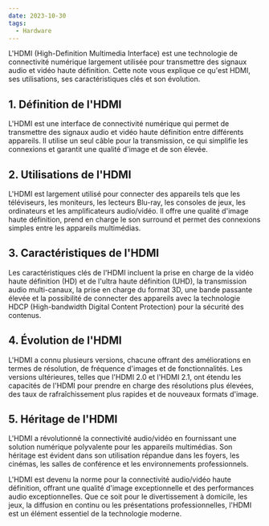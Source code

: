 ```yaml
---
date: 2023-10-30
tags:
  - Hardware
---
```


L'HDMI (High-Definition Multimedia Interface) est une technologie de connectivité numérique largement utilisée pour transmettre des signaux audio et vidéo haute définition. Cette note vous explique ce qu'est HDMI, ses utilisations, ses caractéristiques clés et son évolution.

## **1. Définition de l'HDMI**

L'HDMI est une interface de connectivité numérique qui permet de transmettre des signaux audio et vidéo haute définition entre différents appareils. Il utilise un seul câble pour la transmission, ce qui simplifie les connexions et garantit une qualité d'image et de son élevée.

## **2. Utilisations de l'HDMI**

L'HDMI est largement utilisé pour connecter des appareils tels que les téléviseurs, les moniteurs, les lecteurs Blu-ray, les consoles de jeux, les ordinateurs et les amplificateurs audio/vidéo. Il offre une qualité d'image haute définition, prend en charge le son surround et permet des connexions simples entre les appareils multimédias.

## **3. Caractéristiques de l'HDMI**

Les caractéristiques clés de l'HDMI incluent la prise en charge de la vidéo haute définition (HD) et de l'ultra haute définition (UHD), la transmission audio multi-canaux, la prise en charge du format 3D, une bande passante élevée et la possibilité de connecter des appareils avec la technologie HDCP (High-bandwidth Digital Content Protection) pour la sécurité des contenus.

## **4. Évolution de l'HDMI**

L'HDMI a connu plusieurs versions, chacune offrant des améliorations en termes de résolution, de fréquence d'images et de fonctionnalités. Les versions ultérieures, telles que l'HDMI 2.0 et l'HDMI 2.1, ont étendu les capacités de l'HDMI pour prendre en charge des résolutions plus élevées, des taux de rafraîchissement plus rapides et de nouveaux formats d'image.

## **5. Héritage de l'HDMI**

L'HDMI a révolutionné la connectivité audio/vidéo en fournissant une solution numérique polyvalente pour les appareils multimédias. Son héritage est évident dans son utilisation répandue dans les foyers, les cinémas, les salles de conférence et les environnements professionnels.

L'HDMI est devenu la norme pour la connectivité audio/vidéo haute définition, offrant une qualité d'image exceptionnelle et des performances audio exceptionnelles. Que ce soit pour le divertissement à domicile, les jeux, la diffusion en continu ou les présentations professionnelles, l'HDMI est un élément essentiel de la technologie moderne.
